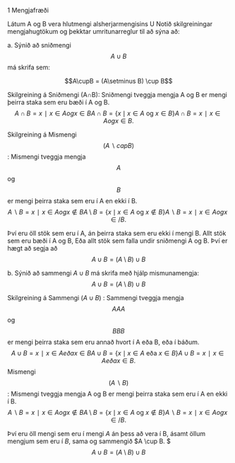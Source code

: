 1 Mengjafræði 

Látum A og B vera hlutmengi alsherjarmengisins U Notið skilgreiningar mengjahugtökum og þekktar umritunarreglur til að sýna að:

a. Sýnið að sniðmengi $$A\cup B$$ má skrifa sem: 

$$A\cupB = (A\setminus B) \cup B$$  

Skilgreining á Sniðmengi (A∩B): Sniðmengi tveggja mengja A og B er mengi þeirra staka sem eru bæði í A og B.
$$ A∩B= {x∣x∈A og x∈B}A \cap B = \{ x \mid x \in A \text{ og } x \in B \}A∩B={x∣x∈A og x∈B}.$$

Skilgreining á Mismengi $$(A ∖cap B)$$: Mismengi tveggja mengja $$A$$ og $$B$$ er mengi þeirra staka sem eru í A en ekki í B. 
$$A∖B={x∣x∈A og x∉B}A \setminus B = \{ x \mid x \in A \text{ og } x \notin B \}A∖B={x∣x∈A og x∈/B}.$$

Því eru öll stök sem eru í A, án þeirra staka sem eru ekki í mengi B. Allt stök sem eru bæði í A og B, Eða allt stök sem falla undir sniðmengi A og B. Því er hægt að segja að 
                  $$ A \cup B = (A \setminus B) \cup B  $$








b. Sýnið að sammengi  $A \cup B$ má skrifa með hjálp mismunamengja:
$$A \cup B = (A \setminus B) \cup B$$

Skilgreining á Sammengi $(A \cup B)$ : Sammengi tveggja mengja $$AAA$$ og $$BBB$$ er mengi þeirra staka sem eru annað hvort í A eða B, eða í báðum. 
$$ A∪B={x∣x∈A eða x∈B}A \cup B = \{ x \mid x \in A \text{ eða } x \in B \}A∪B={x∣x∈A eða x∈B}.$$
Mismengi $$(A∖B)$$: Mismengi tveggja mengja A og B er mengi þeirra staka sem eru í A en ekki í B. 
$$A∖B={x∣x∈A og x∉B}A \setminus B = \{ x \mid x \in A \text{ og } x \notin B \}A∖B={x∣x∈A og x∈/B}.$$

Því eru öll mengi sem eru í mengi $A$ án þess að vera í B, ásamt öllum mengjum sem eru í $B$, sama og sammengið $A \cup B. $
$$A \cup B = (A \setminus B) \cup B $$
